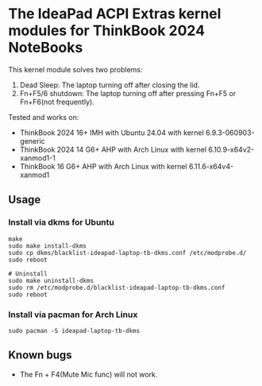 # The IdeaPad ACPI Extras kernel modules for ThinkBook 2024 NoteBooks

This kernel module solves two problems:

1. Dead Sleep: The laptop turning off after closing the lid.
2. Fn+F5/6 shutdown: The laptop turning off after pressing Fn+F5 or Fn+F6(not frequently).

Tested and works on:

- ThinkBook 2024 16+ IMH with Ubuntu 24.04 with kernel 6.9.3-060903-generic
- ThinkBook 2024 14 G6+ AHP with Arch Linux with kernel 6.10.9-x64v2-xanmod1-1
- ThinkBook 16 G6+ AHP with Arch Linux with kernel 6.11.6-x64v4-xanmod1

## Usage

### Install via dkms for Ubuntu

```shell
make
sudo make install-dkms
sudo cp dkms/blacklist-ideapad-laptop-tb-dkms.conf /etc/modprobe.d/
sudo reboot

# Uninstall
sudo make uninstall-dkms
sudo rm /etc/modprobe.d/blacklist-ideapad-laptop-tb-dkms.conf
sudo reboot
```

### Install via pacman for Arch Linux

```shell
sudo pacman -S ideapad-laptop-tb-dkms
```

## Known bugs

- The Fn + F4(Mute Mic func) will not work.
